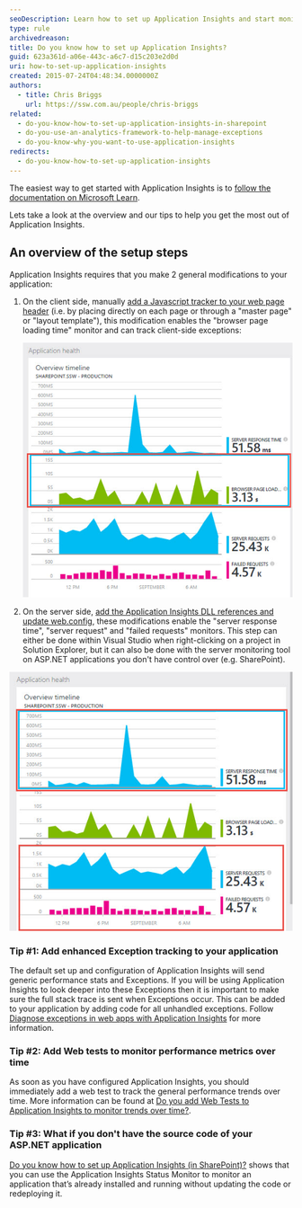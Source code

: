 ```yaml
---
seoDescription: Learn how to set up Application Insights and start monitoring your application's performance, exceptions, and user behavior.
type: rule
archivedreason:
title: Do you know how to set up Application Insights?
guid: 623a361d-a06e-443c-a6c7-d15c203e2d0d
uri: how-to-set-up-application-insights
created: 2015-07-24T04:48:34.0000000Z
authors:
  - title: Chris Briggs
    url: https://ssw.com.au/people/chris-briggs
related:
  - do-you-know-how-to-set-up-application-insights-in-sharepoint
  - do-you-use-an-analytics-framework-to-help-manage-exceptions
  - do-you-know-why-you-want-to-use-application-insights
redirects:
  - do-you-know-how-to-set-up-application-insights
---
```


The easiest way to get started with Application Insights is to [follow the documentation on Microsoft Learn](https://learn.microsoft.com/en-us/azure/azure-monitor/app/app-insights-overview).

Lets take a look at the overview and our tips to help you get the most out of Application Insights.

<!--endintro-->

## An overview of the setup steps

Application Insights requires that you make 2 general modifications to your application:

1. On the client side, manually [add a Javascript tracker to your web page header](https://learn.microsoft.com/en-us/azure/azure-monitor/app/javascript-sdk?tabs=javascriptwebsdkloaderscript) (i.e. by placing directly on each page or through a "master page" or "layout template"), this modification enables the "browser page loading time" monitor and can track client-side exceptions:

   ![Browser side stats have been enabled with the JavaScript tracker](app-insights-browser-loading-time.jpg)

2. On the server side, [add the Application Insights DLL references and update web.config](https://learn.microsoft.com/en-us/azure/azure-monitor/app/asp-net), these modifications enable the "server response time", "server request" and "failed requests" monitors. This step can either be done within Visual Studio when right-clicking on a project in Solution Explorer, but it can also be done with the server monitoring tool on ASP.NET applications you don't have control over (e.g. SharePoint).

  ![Server side stats have been enabled now that it has been added to the ASP.NET pipeline](server-response-requests-failed-requests.jpg)

### Tip #1: Add enhanced Exception tracking to your application

The default set up and configuration of Application Insights will send generic performance stats and Exceptions. If you will be using Application Insights to look deeper into these Exceptions then it is important to make sure the full stack trace is sent when Exceptions occur. This can be added to your application by adding code for all unhandled exceptions. Follow [Diagnose exceptions in web apps with Application Insights](https://learn.microsoft.com/en-us/azure/azure-monitor/app/asp-net-exceptions) for more information.

### Tip #2: Add Web tests to monitor performance metrics over time

As soon as you have configured Application Insights, you should immediately add a web test to track the general performance trends over time. More information can be found at [Do you add Web Tests to Application Insights to monitor trends over time?](/do-you-add-web-tests-to-application-insights-to-montior-trends-over-time).

### Tip #3: What if you don't have the source code of your ASP.NET application

[Do you know how to set up Application Insights (in SharePoint)?](/application-insights-in-sharepoint) shows that you can use the Application Insights Status Monitor to monitor an application that’s already installed and running without updating the code or redeploying it.
